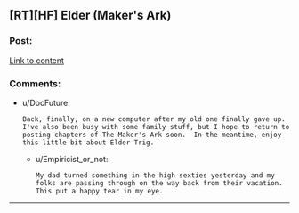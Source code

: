 ## [RT][HF] Elder (Maker's Ark)

### Post:

[Link to content](http://docfuture.tumblr.com/post/179030974941/elder)

### Comments:

- u/DocFuture:
  ```
  Back, finally, on a new computer after my old one finally gave up.  I've also been busy with some family stuff, but I hope to return to posting chapters of The Maker's Ark soon.  In the meantime, enjoy this little bit about Elder Trig.
  ```

  - u/Empiricist_or_not:
    ```
    My dad turned something in the high sexties yesterday and my folks are passing through on the way back from their vacation.  This put a happy tear in my eye.
    ```

---

